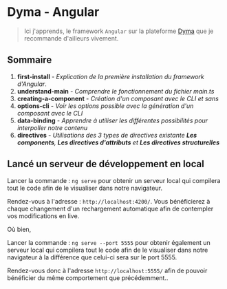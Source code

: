# Dyma - Angular
> Ici j'apprends, le framework `Angular` sur la plateforme [Dyma](https://dyma.fr) que je recommande d'ailleurs vivement.

## Sommaire
1. **first-install** - *Explication de la première installation du framework d'Angular*.
2. **understand-main** - *Comprendre le fonctionnement du fichier main.ts*
3. **creating-a-component** - *Création d'un composant avec le CLI et sans*
4. **options-cli** - *Voir les options possible avec la génération d'un composant avec le CLI*
5. **data-binding** - *Apprendre à utiliser les différentes possibilités pour interpoller notre contenu*
6. **directives** - *Utilisations des 3 types de directives existante **Les components**, **Les directives d'attributs** et **Les directives structurelles***

## Lancé un serveur de développement en local

Lancer la commande : ``` ng serve ``` pour obtenir un serveur local qui compilera tout le code afin de le visualiser dans notre navigateur. 

Rendez-vous à l'adresse : `http://localhost:4200/`. Vous bénéficierez à chaque changement d'un rechargement automatique afin de contempler vos modifications en live.

Où bien, 

Lancer la commande : ``` ng serve --port 5555 ``` pour obtenir également un serveur local qui compilera tout le code afin de le visualiser dans notre navigateur à la différence que celui-ci sera sur le port 5555. 

Rendez-vous donc à l'adresse `http://localhost:5555/` afin de pouvoir bénéficier du même comportement que précédemment..